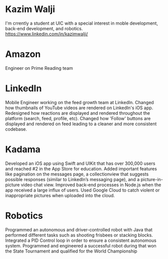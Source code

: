 # Kazim Walji

I'm crrently a student at UIC with a special interest in moble development, back-end development, and robotics. 
https://www.linkedin.com/in/kazimwalji/

# Amazon
Engineer on Prime Reading team

# LinkedIn
Mobile Engineer working on the feed growth team at LinkedIn. Changed how thumbnails of YouTube videos are rendered on LinkedIn's iOS app. Redesigned how reactions are displayed and rendered throughout the platform (search, feed, profile, etc). Changed how 'Follow' buttons are displayed and rendered on feed leading to a cleaner and more consistent codebase.

# Kadama
Developed an iOS app using Swift and UIKit that has over 300,000 users and reached #2 in the App
Store for education. Added important features like pagination on the messages page, a collectionview that suggests
possible responses (similar to Linkedln’s messaging page), and a picture-in-picture video chat view. Improved back-end processes in Node.js when the app received a large influx of users. Used Google Cloud to catch violent or inappropriate pictures when uploaded into the cloud.

# Robotics
Programmed an autonomous and driver-controlled robot with Java that performed different tasks such as shooting frisbees or stacking blocks. Integrated a PID Control loop in order to ensure a consistent autonomous system. Programmed and engineered a successful robot during that won the State Tournament and qualified
for the World Championship
